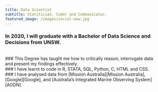 ```yaml
---
title: Data Scientist
subtitle: Statitician, Coder and Communicator.
featured_image: /images/social-new.jpg
---
```


### In 2020, I will graduate with a Bachelor of Data Science and Decisions from UNSW.
<br>
### This Degree has taught me how to critically reason, interrogate data and present my findings effectively.
<br>
### I have learnt to code in R, STATA, SQL, Python, C, HTML and CSS.
<br>
### I have analysed data from [Mission Australia][Mission Australia], [Google][Google], and [Australia’s Integrated Marine Observing System][AODN].

[Mission Australia]: https://www.missionaustralia.com.au/
[Google]: https://googlemerchandisestore.com/
[AODN]: https://imos.org.au/
